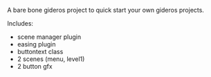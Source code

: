 A bare bone gideros project to quick start your own gideros projects.

Includes:
- scene manager plugin
- easing plugin
- buttontext class
- 2 scenes (menu, level1)
- 2 button gfx
